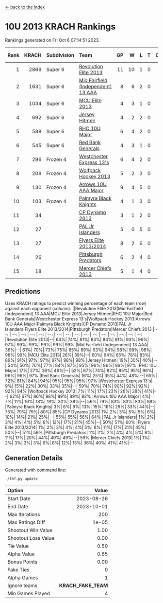 [<- back to the index](readme.md)
# 10U 2013 KRACH Rankings
Rankings generated on Fri Oct  6 07:14:51 2023.

Rank|KRACH|Subdivision|Team|GP|W|L|T|OTW|OTL|SoS|Exp Wins|Win Diff
---:|---:|:---|:---|---:|---:|---:|---:|---:|---:|---:|---:|---:
1|2869|Super 6|[Revolution Elite 2013](https://gamesheetstats.com/seasons/3664/teams/140904/schedule)|11|10|1|0|1|0|386|10.8|-0.0
2|1631|Super 6|[Mid Fairfield (Independent) 13 AAA](https://gamesheetstats.com/seasons/3664/teams/140891/schedule)|8|6|2|0|0|0|854|6.8|-0.0
3|1034|Super 6|[MCU Elite 2013](https://gamesheetstats.com/seasons/3664/teams/140889/schedule)|4|3|1|0|0|0|363|3.8|-0.0
4|692|Super 6|[Jersey Hitmen](https://gamesheetstats.com/seasons/3664/teams/140893/schedule)|4|2|2|0|0|0|784|2.8|-0.0
5|588|Super 6|[RHC 10U Major](https://gamesheetstats.com/seasons/3664/teams/140895/schedule)|6|4|2|0|1|0|534|4.8|-0.0
6|545|Super 6|[Red Bank Generals](https://gamesheetstats.com/seasons/3664/teams/140896/schedule)|4|3|1|0|0|1|613|3.9|0.0
7|296|Frozen 4|[Westchester Express 13's](https://gamesheetstats.com/seasons/3664/teams/140899/schedule)|6|4|2|0|0|0|835|4.9|0.0
8|209|Frozen 4|[Wolfpack Hockey 2013](https://gamesheetstats.com/seasons/3664/teams/140894/schedule)|5|2|3|0|0|0|497|2.8|-0.0
9|130|Frozen 4|[Arrows 10U AAA Major](https://gamesheetstats.com/seasons/3664/teams/140902/schedule)|9|4|5|0|0|0|523|4.9|0.0
10|103|Frozen 4|[Palmyra Black Knights](https://gamesheetstats.com/seasons/3664/teams/140906/schedule)|4|1|3|0|0|1|321|1.8|-0.0
11|34||[CP Dynamo 2013](https://gamesheetstats.com/seasons/3664/teams/140901/schedule)|3|1|2|0|0|0|71|1.9|0.0
12|27||[PAL Jr Islanders](https://gamesheetstats.com/seasons/3664/teams/140903/schedule)|5|0|5|0|0|0|1370|0.9|0.0
13|27||[Flyers Elite 2013/2014](https://gamesheetstats.com/seasons/3664/teams/140898/schedule)|8|2|6|0|0|0|164|2.9|0.0
14|26||[Pittsburgh Predators](https://gamesheetstats.com/seasons/3664/teams/140907/schedule)|6|2|4|0|0|0|835|2.9|0.0
15|18||[Mercer Chiefs 2013](https://gamesheetstats.com/seasons/3664/teams/140897/schedule)|5|1|4|0|0|0|559|1.9|0.0

## Predictions
Uses KRACH ratings to predict winning percentage of each team (row) against each opponent (column).
||Revolution Elite 2013|Mid Fairfield (Independent) 13 AAA|MCU Elite 2013|Jersey Hitmen|RHC 10U Major|Red Bank Generals|Westchester Express 13's|Wolfpack Hockey 2013|Arrows 10U AAA Major|Palmyra Black Knights|CP Dynamo 2013|PAL Jr Islanders|Flyers Elite 2013/2014|Pittsburgh Predators|Mercer Chiefs 2013
| --: | --: | --: | --: | --: | --: | --: | --: | --: | --: | --: | --: | --: | --: | --: | --: 
|Revolution Elite 2013|--| 64%| 74%| 81%| 83%| 84%| 91%| 93%| 96%| 97%| 99%| 99%| 99%| 99%| 99%
|Mid Fairfield (Independent) 13 AAA| 36%|--| 61%| 70%| 73%| 75%| 85%| 89%| 93%| 94%| 98%| 98%| 98%| 98%| 99%
|MCU Elite 2013| 26%| 39%|--| 60%| 64%| 65%| 78%| 83%| 89%| 91%| 97%| 97%| 97%| 98%| 98%
|Jersey Hitmen| 19%| 30%| 40%|--| 54%| 56%| 70%| 77%| 84%| 87%| 95%| 96%| 96%| 96%| 97%
|RHC 10U Major| 17%| 27%| 36%| 46%|--| 52%| 67%| 74%| 82%| 85%| 95%| 96%| 96%| 96%| 97%
|Red Bank Generals| 16%| 25%| 35%| 44%| 48%|--| 65%| 72%| 81%| 84%| 94%| 95%| 95%| 95%| 97%
|Westchester Express 13's|  9%| 15%| 22%| 30%| 33%| 35%|--| 59%| 70%| 74%| 90%| 92%| 92%| 92%| 94%
|Wolfpack Hockey 2013|  7%| 11%| 17%| 23%| 26%| 28%| 41%|--| 62%| 67%| 86%| 88%| 89%| 89%| 92%
|Arrows 10U AAA Major|  4%|  7%| 11%| 16%| 18%| 19%| 30%| 38%|--| 56%| 79%| 83%| 83%| 83%| 88%
|Palmyra Black Knights|  3%|  6%|  9%| 13%| 15%| 16%| 26%| 33%| 44%|--| 75%| 79%| 79%| 80%| 85%
|CP Dynamo 2013|  1%|  2%|  3%|  5%|  5%|  6%| 10%| 14%| 21%| 25%|--| 55%| 55%| 56%| 64%
|PAL Jr Islanders|  1%|  2%|  3%|  4%|  4%|  5%|  8%| 12%| 17%| 21%| 45%|--| 50%| 51%| 60%
|Flyers Elite 2013/2014|  1%|  2%|  3%|  4%|  4%|  5%|  8%| 11%| 17%| 21%| 45%| 50%|--| 51%| 59%
|Pittsburgh Predators|  1%|  2%|  2%|  4%|  4%|  5%|  8%| 11%| 17%| 20%| 44%| 49%| 49%|--| 59%
|Mercer Chiefs 2013|  1%|  1%|  2%|  3%|  3%|  3%|  6%|  8%| 12%| 15%| 36%| 40%| 41%| 41%|--

## Generation Details

Generated with command line:
```
./thf.py update
```

| Option | Value |
| :----- | ----: |
| Start Date | 2023-08-26 |
| End Date | 2023-10-01 |
| Max Iterations | 200 |
| Max Ratings Diff | 1e-05 |
| Shootout Win Value | 1.00 |
| Shootout Loss Value | 0.00 |
| Tie Value | 0.50 |
| Alpha Value | 0.85 |
| Bonus Points | 0.00 |
| Fake Ties | 0 |
| Alpha Games | 1 |
| Ignore teams | __KRACH_FAKE_TEAM__ |
| Min Games Played | 4 |

